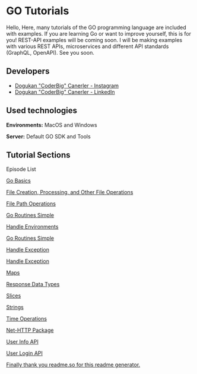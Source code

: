 
# GO Tutorials 

Hello,
Here, many tutorials of the GO programming language are included with examples. 
If you are learning Go or want to improve yourself, 
this is for you! REST-API examples will be coming soon. 
I will be making examples with various REST APIs, 
microservices and different API standards (GraphQL, OpenAPI).
See you soon.


## Developers

- [Dogukan "CoderBig" Canerler - Instagram](https://www.instagram.com/dogukan.sanchez/) 
- [Dogukan "CoderBig" Canerler - LinkedIn](https://www.linkedin.com/in/do%C4%9Fukan-canerler-ba4171187/) 
  
## Used technologies

**Environments:** MacOS and Windows

**Server:** Default GO SDK and Tools

  
## Tutorial Sections

Episode List

[Go Basics](https://github.com/dogukanc760/go-tutorials/tree/main/go-basics)

[File Creation, Processing, and Other File Operations](https://github.com/dogukanc760/go-tutorials/tree/main/extraction-file)

[File Path Operations](https://github.com/dogukanc760/go-tutorials/tree/main/file-paths)

[Go Routines Simple](https://github.com/dogukanc760/go-tutorials/tree/main/goroutines)

[Handle Environments](https://github.com/dogukanc760/go-tutorials/tree/main/handle-environments)

[Go Routines Simple](https://github.com/dogukanc760/go-tutorials/tree/main/goroutines)

[Handle Exception](https://github.com/dogukanc760/go-tutorials/tree/main/handle-exception)

[Handle Exception](https://github.com/dogukanc760/go-tutorials/tree/main/handle-exception)

[Maps](https://github.com/dogukanc760/go-tutorials/tree/main/maps)

[Response Data Types](https://github.com/dogukanc760/go-tutorials/tree/main/response-data)

[Slices](https://github.com/dogukanc760/go-tutorials/tree/main/slices)

[Strings](https://github.com/dogukanc760/go-tutorials/tree/main/strings)

[Time Operations](https://github.com/dogukanc760/go-tutorials/tree/main/time-operations)

[Net-HTTP Package](https://github.com/dogukanc760/go-tutorials/tree/main/net-http)

[User Info API](https://github.com/dogukanc760/go-tutorials/tree/main/user-info-api)

[User Login API](https://github.com/dogukanc760/go-tutorials/tree/main/user-login-api)



[Finally thank you readme.so for this readme generator.](https://readme.so/)

